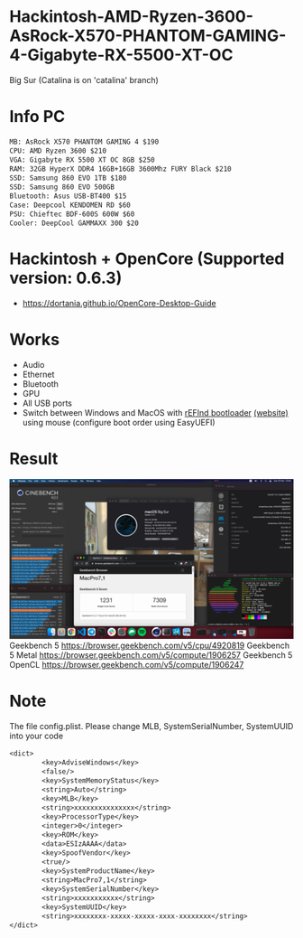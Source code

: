 # Hackintosh-AMD-Ryzen-3600-AsRock-X570-PHANTOM-GAMING-4-Gigabyte-RX-5500-XT-OC
Big Sur (Catalina is on 'catalina' branch)
# Info PC

```
MB: AsRock X570 PHANTOM GAMING 4 $190
CPU: AMD Ryzen 3600 $210
VGA: Gigabyte RX 5500 XT OC 8GB $250
RAM: 32GB HyperX DDR4 16GB+16GB 3600Mhz FURY Black $210
SSD: Samsung 860 EVO 1TB $180
SSD: Samsung 860 EVO 500GB
Bluetooth: Asus USB-BT400 $15
Case: Deepcool KENDOMEN RD $60
PSU: Chieftec BDF-600S 600W $60
Cooler: DeepCool GAMMAXX 300 $20
```

# Hackintosh + OpenCore (Supported version: 0.6.3)

- https://dortania.github.io/OpenCore-Desktop-Guide

# Works

- Audio
- Ethernet
- Bluetooth
- GPU
- All USB ports
- Switch between Windows and MacOS with [rEFInd bootloader](https://github.com/agners/rEFInd) [(website)](https://www.rodsbooks.com/refind/) using mouse (configure boot order using EasyUEFI)

# Result

![Info](/images/info.png)
Geekbench 5 https://browser.geekbench.com/v5/cpu/4920819
Geekbench 5 Metal https://browser.geekbench.com/v5/compute/1906257
Geekbench 5 OpenCL https://browser.geekbench.com/v5/compute/1906247

# Note

The file config.plist. Please change MLB, SystemSerialNumber, SystemUUID into your code

```
<dict>
		<key>AdviseWindows</key>
		<false/>
		<key>SystemMemoryStatus</key>
		<string>Auto</string>
		<key>MLB</key>
		<string>xxxxxxxxxxxxxxx</string>
		<key>ProcessorType</key>
		<integer>0</integer>
		<key>ROM</key>
		<data>ESIzAAAA</data>
		<key>SpoofVendor</key>
		<true/>
		<key>SystemProductName</key>
		<string>MacPro7,1</string>
		<key>SystemSerialNumber</key>
		<string>xxxxxxxxxxx</string>
		<key>SystemUUID</key>
		<string>xxxxxxxx-xxxxx-xxxxx-xxxx-xxxxxxxx</string>
</dict>
```
